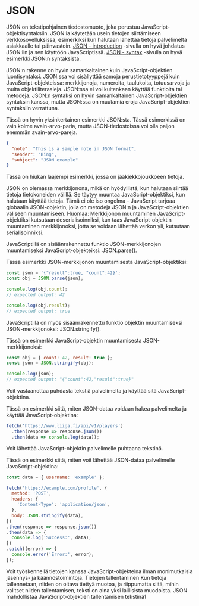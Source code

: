 # JSON

JSON on tekstipohjainen tiedostomuoto, joka perustuu JavaScript-objektisyntaksiin. JSON:ia käytetään usein tietojen siirtämiseen verkkosovelluksissa, esimerkiksi kun halutaan lähettää tietoja palvelimelta asiakkaalle tai päinvastoin. [JSON - introduction](https://www.w3schools.com/js/js_json_intro.asp) -sivulla on hyvä johdatus JSON:iin ja sen käyttöön JavaScriptissä. [JSON - syntax](https://www.w3schools.com/js/js_json_syntax.asp) -sivulla on hyvä esimerkki JSON:n syntaksista.

JSON:n rakenne on hyvin samankaltainen kuin JavaScript-objektien luontisyntaksi. JSON:ssa voi sisällyttää samoja perustietotyyppejä kuin JavaScript-objekteissa: merkkijonoja, numeroita, taulukoita, totuusarvoja ja muita objektiliteraaleja. JSON:ssa ei voi kuitenkaan käyttää funktioita tai metodeja. JSON:n syntaksi on hyvin samankaltainen JavaScript-objektien syntaksin kanssa, mutta JSON:ssa on muutamia eroja JavaScript-objektien syntaksiin verrattuna.

Tässä on hyvin yksinkertainen esimerkki JSON:sta. Tässä esimerkissä on vain kolme avain-arvo-paria, mutta JSON-tiedostoissa voi olla paljon enemmän avain-arvo-pareja. 

```json
{
  "note": "This is a sample note in JSON format",
  "sender": "Bing",
  "subject": "JSON example"
}
```

Tässä on hiukan laajempi esimerkki, jossa on jääkiekkojoukkoeen tietoja. 

JSON on olemassa merkkijonona, mikä on hyödyllistä, kun halutaan siirtää tietoja tietokoneiden välillä. Se täytyy muuntaa JavaScript-objektiksi, kun halutaan käyttää tietoja. Tämä ei ole iso ongelma - JavaScript tarjoaa globaalin JSON-objektin, jolla on metodeja JSON:n ja JavaScript-objektien väliseen muuntamiseen. Huomaa: Merkkijonon muuntaminen JavaScript-objektiksi kutsutaan deserialisoinniksi, kun taas JavaScript-objektin muuntaminen merkkijonoksi, jotta se voidaan lähettää verkon yli, kutsutaan serialisoinniksi.

JavaScriptillä on sisäänrakennettu funktio JSON-merkkijonojen muuntamiseksi JavaScript-objekteiksi: JSON.parse(). 

Tässä esimerkki JSON-merkkijonon muuntamisesta JavaScript-objektiksi:

```javascript
const json = '{"result":true, "count":42}';
const obj = JSON.parse(json);

console.log(obj.count);
// expected output: 42

console.log(obj.result);
// expected output: true
```

JavaScriptillä on myös sisäänrakennettu funktio objektin muuntamiseksi JSON-merkkijonoksi: JSON.stringify(). 

Tässä on esimerkki JavaScript-objektin muuntamisesta JSON-merkkijonoksi:

```javascript
const obj = { count: 42, result: true };
const json = JSON.stringify(obj);

console.log(json);
// expected output: "{"count":42,"result":true}"
```

Voit vastaanottaa puhdasta tekstiä palvelimelta ja käyttää sitä JavaScript-objektina. 

Tässä on esimerkki siitä, miten JSON-dataa voidaan hakea palvelimelta ja käyttää JavaScript-objektina:

```javascript
fetch('https://www.liiga.fi/api/v1/players')
  .then(response => response.json())
  .then(data => console.log(data));
```

Voit lähettää JavaScript-objektin palvelimelle puhtaana tekstinä. 

Tässä on esimerkki siitä, miten voit lähettää JSON-dataa palvelimelle JavaScript-objektina:

```javascript
const data = { username: 'example' };

fetch('https://example.com/profile', {
  method: 'POST', 
  headers: {
    'Content-Type': 'application/json',
  },
  body: JSON.stringify(data),
})
.then(response => response.json())
.then(data => {
  console.log('Success:', data);
})
.catch((error) => {
  console.error('Error:', error);
});
```

Voit työskennellä tietojen kanssa JavaScript-objekteina ilman monimutkaisia jäsennys- ja käännöstoimintoja. Tietojen tallentaminen Kun tietoja tallennetaan, niiden on oltava tiettyä muotoa, ja riippumatta siitä, mihin valitset niiden tallentamisen, teksti on aina yksi laillisista muodoista. JSON mahdollistaa JavaScript-objektien tallentamisen tekstinä1